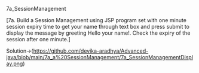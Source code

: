 7a_SessionManagement

[7a. Build a Session Management using JSP program set with one minute session expiry time to get
your name through text box and press submit to display the message by greeting Hello your name!.
Check the expiry of the session after one minute.]


Solution->(https://github.com/devika-aradhya/Advanced-java/blob/main/7a_a%20SessionManagement/7a_SessionManagementDisplay.png)
